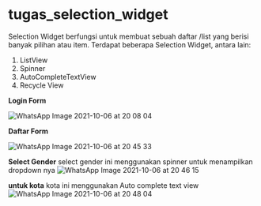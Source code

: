 # tugas_selection_widget

Selection Widget berfungsi untuk membuat sebuah daftar /list yang berisi banyak pilihan atau item.
Terdapat beberapa Selection Widget, antara lain:

1. ListView
2. Spinner
3. AutoCompleteTextView
4. Recycle View


**Login Form**

![WhatsApp Image 2021-10-06 at 20 08 04](https://user-images.githubusercontent.com/81203366/136208567-9133569d-3a0e-48cf-84a5-ba1a9ca332e3.jpeg)


**Daftar Form**

![WhatsApp Image 2021-10-06 at 20 45 33](https://user-images.githubusercontent.com/81203366/136215530-7ba3b331-9c2b-4df5-a1ff-0b0ef44a1db8.jpeg)

**Select Gender**
select gender ini menggunakan spinner untuk menampilkan dropdown nya
![WhatsApp Image 2021-10-06 at 20 46 15](https://user-images.githubusercontent.com/81203366/136215859-e6085669-138d-4113-a465-7ad32c9ff0c3.jpeg)

**untuk kota**
kota ini menggunakan Auto complete text view
![WhatsApp Image 2021-10-06 at 20 48 04](https://user-images.githubusercontent.com/81203366/136215941-0b9bae9c-8b39-4cfb-ad60-5d726109f18a.jpeg)


